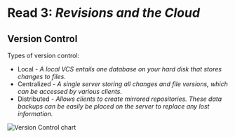 # Read 3: *Revisions and the Cloud*

## Version Control

Types of version control:

* Local - *A local VCS entails one database on your hard disk that stores changes to files.*
* Centralized - *A single server storing all changes and file versions, which can be accessed by various clients.*
* Distributed - *Allows clients to create mirrored repositories. These data backups can be easily be placed on the server to replace any lost information.*

![Version Control chart](https://www.documentlocator.com/img/knowledge/version-control-diagram.png)
